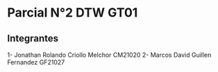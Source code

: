 # Parcial N°2 DTW GT01

## Integrantes

1- Jonathan Rolando Criollo Melchor CM21020
2- Marcos David Guillen Fernandez GF21027